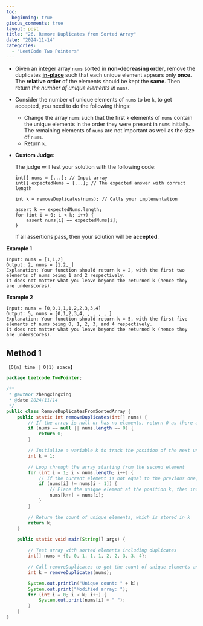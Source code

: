 ```yaml
---
toc:
  beginning: true
giscus_comments: true
layout: post
title: "26. Remove Duplicates from Sorted Array"
date: "2024-11-14"
categories:
  - "LeetCode Two Pointers"
---
```


- Given an integer array `nums` sorted in **non-decreasing order**, remove the duplicates [**in-place**](https://en.wikipedia.org/wiki/In-place_algorithm) such that each unique element appears only **once**. The **relative order** of the elements should be kept the **same**. Then return *the number of unique elements in* `nums`.

- Consider the number of unique elements of `nums` to be `k`, to get accepted, you need to do the following things:

  - Change the array `nums` such that the first `k` elements of `nums` contain the unique elements in the order they were present in `nums` initially. The remaining elements of `nums` are not important as well as the size of `nums`.
  - Return `k`.

- **Custom Judge:**

  The judge will test your solution with the following code:

  ```
  int[] nums = [...]; // Input array
  int[] expectedNums = [...]; // The expected answer with correct length
  
  int k = removeDuplicates(nums); // Calls your implementation
  
  assert k == expectedNums.length;
  for (int i = 0; i < k; i++) {
      assert nums[i] == expectedNums[i];
  }
  ```

  If all assertions pass, then your solution will be **accepted**.



**Example 1**

```
Input: nums = [1,1,2]
Output: 2, nums = [1,2,_]
Explanation: Your function should return k = 2, with the first two elements of nums being 1 and 2 respectively.
It does not matter what you leave beyond the returned k (hence they are underscores).
```

**Example 2**

```
Input: nums = [0,0,1,1,1,2,2,3,3,4]
Output: 5, nums = [0,1,2,3,4,_,_,_,_,_]
Explanation: Your function should return k = 5, with the first five elements of nums being 0, 1, 2, 3, and 4 respectively.
It does not matter what you leave beyond the returned k (hence they are underscores).
```

## Method 1

```tex
【O(n) time | O(1) space】
```

```java
package Leetcode.TwoPointer;

/**
 * @author zhengxingxing
 * @date 2024/11/14
 */
public class RemoveDuplicatesFromSortedArray {
    public static int removeDuplicates(int[] nums) {
        // If the array is null or has no elements, return 0 as there are no elements to process
        if (nums == null || nums.length == 0) {
            return 0;
        }

        // Initialize a variable k to track the position of the next unique element; start from 1 as the first element is always unique
        int k = 1;

        // Loop through the array starting from the second element
        for (int i = 1; i < nums.length; i++) {
            // If the current element is not equal to the previous one, it is unique
            if (nums[i] != nums[i - 1]) {
                // Place the unique element at the position k, then increment k
                nums[k++] = nums[i];
            }
        }

        // Return the count of unique elements, which is stored in k
        return k;
    }

    public static void main(String[] args) {

        // Test array with sorted elements including duplicates
        int[] nums = {0, 0, 1, 1, 1, 2, 2, 3, 3, 4};

        // Call removeDuplicates to get the count of unique elements and modify the array in place
        int k = removeDuplicates(nums);

        System.out.println("Unique count: " + k);
        System.out.print("Modified array: ");
        for (int i = 0; i < k; i++) {
            System.out.print(nums[i] + " ");
        }
    }
}

```
